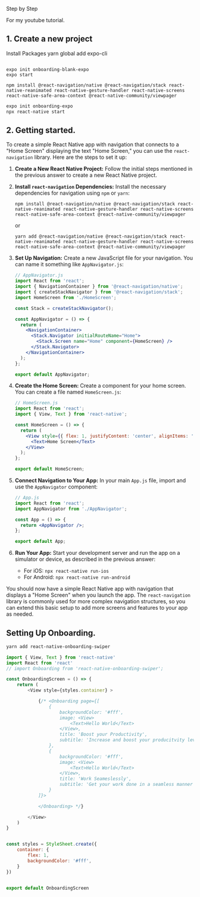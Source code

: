 Step by Step

For my youtube tutorial.

## 1. Create a new project

Install Packages
yarn global add expo-cli

```

expo init onboarding-blank-expo
expo start

```


```
npm install @react-navigation/native @react-navigation/stack react-native-reanimated react-native-gesture-handler react-native-screens react-native-safe-area-context @react-native-community/viewpager
```

```bash
expo init onboarding-expo
npx react-native start
```

## 2. Getting started.

To create a simple React Native app with navigation that connects to a "Home Screen" displaying the text "Home Screen," you can use the `react-navigation` library. Here are the steps to set it up:

1. **Create a New React Native Project:**
   Follow the initial steps mentioned in the previous answer to create a new React Native project.

2. **Install `react-navigation` Dependencies:**
   Install the necessary dependencies for navigation using `npm` or `yarn`:

   ```
   npm install @react-navigation/native @react-navigation/stack react-native-reanimated react-native-gesture-handler react-native-screens react-native-safe-area-context @react-native-community/viewpager
   ```

   or

   ```
   yarn add @react-navigation/native @react-navigation/stack react-native-reanimated react-native-gesture-handler react-native-screens react-native-safe-area-context @react-native-community/viewpager
   ```

3. **Set Up Navigation:**
   Create a new JavaScript file for your navigation. You can name it something like `AppNavigator.js`:

   ```jsx
   // AppNavigator.js
   import React from 'react';
   import { NavigationContainer } from '@react-navigation/native';
   import { createStackNavigator } from '@react-navigation/stack';
   import HomeScreen from './HomeScreen';

   const Stack = createStackNavigator();

   const AppNavigator = () => {
     return (
       <NavigationContainer>
         <Stack.Navigator initialRouteName="Home">
           <Stack.Screen name="Home" component={HomeScreen} />
         </Stack.Navigator>
       </NavigationContainer>
     );
   };

   export default AppNavigator;
   ```

4. **Create the Home Screen:**
   Create a component for your home screen. You can create a file named `HomeScreen.js`:

   ```jsx
   // HomeScreen.js
   import React from 'react';
   import { View, Text } from 'react-native';

   const HomeScreen = () => {
     return (
       <View style={{ flex: 1, justifyContent: 'center', alignItems: 'center' }}>
         <Text>Home Screen</Text>
       </View>
     );
   };

   export default HomeScreen;
   ```

5. **Connect Navigation to Your App:**
   In your main `App.js` file, import and use the `AppNavigator` component:

   ```jsx
   // App.js
   import React from 'react';
   import AppNavigator from './AppNavigator';

   const App = () => {
     return <AppNavigator />;
   };

   export default App;
   ```

6. **Run Your App:**
   Start your development server and run the app on a simulator or device, as described in the previous answer:

   - For iOS: `npx react-native run-ios`
   - For Android: `npx react-native run-android`

You should now have a simple React Native app with navigation that displays a "Home Screen" when you launch the app. The `react-navigation` library is commonly used for more complex navigation structures, so you can extend this basic setup to add more screens and features to your app as needed.


## Setting Up Onboarding.


```bash
yarn add react-native-onboarding-swiper
```


```js
import { View, Text } from 'react-native'
import React from 'react'
// import Onboarding from 'react-native-onboarding-swiper';

const OnboardingScreen = () => {
    return (
        <View style={styles.container} >

            {/* <Onboarding page={[
                {
                    backgroundColor: '#fff',
                    image: <View>
                        <Text>Hello World</Text>
                    </View>,
                    title: 'Boost your Productivity',
                    subtitle: 'Increase and boost your producitvity levels',
                },
                {
                    backgroundColor: '#fff',
                    image: <View>
                        <Text>Hello World</Text>
                    </View>,
                    title: 'Work Seameslessly',
                    subtitle: 'Get your work done in a seamless manner',
                }
            ]}>

            </Onboarding> */}

        </View>
    )
}


const styles = StyleSheet.create({
    container: {
        flex: 1,
        backgroundColor: '#fff',
    }
})


export default OnboardingScreen
```
